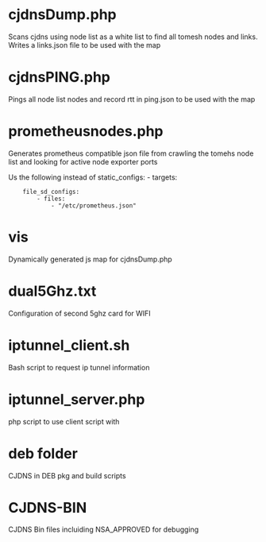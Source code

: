 # cjdnsDump.php

Scans cjdns using node list as a white list to find all tomesh nodes and links. Writes a links.json file to be used with the map

# cjdnsPING.php

Pings all node list nodes and record rtt in ping.json to be used with the map

# prometheusnodes.php

Generates prometheus compatible json file from crawling the tomehs node list and looking for active node exporter ports

Us the following instead of static_configs: - targets:

```
    file_sd_configs:
        - files:
            - "/etc/prometheus.json"
```


# vis

Dynamically generated js map for cjdnsDump.php


# dual5Ghz.txt

Configuration of second 5ghz card for WIFI

# iptunnel_client.sh


Bash script to request ip tunnel information

# iptunnel_server.php

php script to use client script with



# deb folder

CJDNS in DEB pkg and build scripts

# CJDNS-BIN

CJDNS Bin files incluiding NSA_APPROVED for debugging
